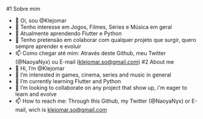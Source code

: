 #1 Sobre mim
- 👋 Oi, sou @Klejomar
- 👀 Tenho interesse em Jogos, Filmes, Séries e Música em geral
- 🌱 Atualmente aprendendo Flutter e Python
- 💞️ Tenho pretensão em colaborar com qualquer projeto que surgir, quero sempre aprender e evoluir
- 📫 Como chegar até mim: Através deste Github, meu Twitter (@NaoyaNyx) ou E-mail (klejomar.so@gmail.com)
#2 About me
- 👋 Hi, I’m @Klejomar
- 👀 I’m interested in games, cinema, series and music in general
- 🌱 I’m currently learning Flutter and Python
- 💞️ I’m looking to collaborate on any project that show up, i'm eager to learn and evolve
- 📫 How to reach me: Through this Github, my Twitter (@NaoyaNyx) or E-mail, wich is klejomar.so@gmail.com

<!---
Klejomar/Klejomar is a ✨ special ✨ repository because its `README.md` (this file) appears on your GitHub profile.
You can click the Preview link to take a look at your changes.
--->
